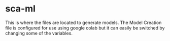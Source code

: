 # sca-ml

This is where the files are located to generate models. The Model Creation file is configured for use using google colab but it can easily be switched by changing some of the variables.